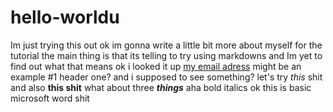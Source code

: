 # hello-worldu
Im just trying this out
ok im gonna write a little bit more about myself for the tutorial
the main thing is that its telling to try using markdowns and Im yet to find out what that means
ok i looked it up [my email adress](niels_de_meyer@hotmail.com) might be an example
#1 header one? and i supposed to see something?
let's try *this* shit and also **this shit** what about three ***things*** aha bold italics ok this is basic microsoft word shit
